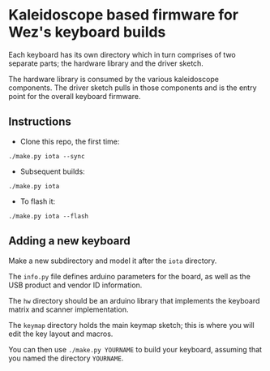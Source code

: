 # Kaleidoscope based firmware for Wez's keyboard builds

Each keyboard has its own directory which in turn comprises of
two separate parts; the hardware library and the driver sketch.

The hardware library is consumed by the various kaleidoscope
components.  The driver sketch pulls in those components and
is the entry point for the overall keyboard firmware.

## Instructions

* Clone this repo, the first time:

```
./make.py iota --sync
```

* Subsequent builds:

```
./make.py iota
```

* To flash it:

```
./make.py iota --flash
```

## Adding a new keyboard

Make a new subdirectory and model it after the `iota` directory.

The `info.py` file defines arduino parameters for the board, as
well as the USB product and vendor ID information.

The `hw` directory should be an arduino library that implements
the keyboard matrix and scanner implementation.

The `keymap` directory holds the main keymap sketch; this is
where you will edit the key layout and macros.

You can then use `./make.py YOURNAME` to build your keyboard,
assuming that you named the directory `YOURNAME`.
